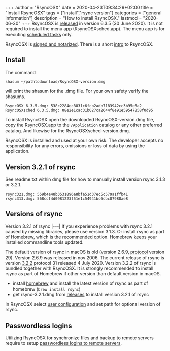 +++
author = "RsyncOSX"
date = 2020-04-23T09:34:29+02:00
title =  "Install RsyncOSX"
tags = ["install","rsync version"]
categories = ["general information"]
description = "How to install RsyncOSX."
lastmod = "2020-06-30"
+++
RsyncOSX is [released](https://github.com/rsyncOSX/RsyncOSX/releases/tag/v6.3.5) in version 6.3.5 (30 June 2020). It is not required to install the menu app (RsyncOSXsched.app). The menu app is for executing [scheduled tasks](/post/scheduletasks) only.

RsyncOSX is [signed and notarized](/post/notarized/). There is a short [intro](/post/intro/) to RsyncOSX.

## Install

The command

`shasum ~/pathtodownload/RsyncOSX-version.dmg`

will print the shasum for the .dmg file. For your own safety verify the shasums.
```
RsyncOSX 6.3.5.dmg: 538c2284ec8831c6fcb2adb7183942cc3b95e6a2
RsyncOSXsched 6.3.5.dmg: 08e2e1cac31b027ca2644f8e91e59547858f0d95
```
To install RsyncOSX open the downloaded RsyncOSX-version.dmg file, copy the RsyncOSX.app to the `/Application` catalog or any other preferred catalog. And likewise for the RsyncOSXsched-version.dmg.

RsyncOSX is installed and used at your own risk. The developer accepts no responsibility for any errors, omissions or loss of data by using the application.

## Version 3.2.1 of rsync

See readme.txt within dmg file for how to manually install version rsync 3.1.3 or 3.2.1.
```
rsync321.dmg: 559b4e48b3531896a8bfa51d37ec5c579a1ffb41
rsync313.dmg: 568ccf4d0981223f51e1c54941bc6cbc87988ae8
```
## Versions of rsync

Version 3.2.1 of rsync
|---|
If you experience problems with rsync 3.2.1 caused by missing libraries, please use version 3.1.3. Or install rsync as part of Homebrew, which is the recommended option. Homebrew keeps your installed commandline tools updated.

The default version of rsync in macOS is old (version 2.6.9, [protocol](https://rsync.samba.org/how-rsync-works.html) version 29). Version 2.6.9 was released in nov 2006. The current release of rsync is version [3.2.2](https://download.samba.org/pub/rsync/NEWS) protocol 31 released 4 July 2020. Version 3.2.2 of rsync is bundled together with RsyncOSX. It is strongly recommended to install rsync as part of Homebrew if other version than default version in macOS.

- install [homebrew](https://brew.sh/) and install the latest version of rsync as part of homebrew (`brew install rsync`)
- get rsync-3.2.1.dmg from [releases](https://github.com/rsyncOSX/RsyncOSX/releases) to install version 3.2.1 of rsync

In RsyncOSX select [user configuration](/post/userconfiguration/) and set path for optional version of rsync.

## Passwordless logins

Utilizing RsyncOSX for synchronize files and backup to remote servers require to setup [passwordless logins to remote servers](/post/remotelogins/).
